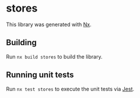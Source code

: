 # stores

This library was generated with [Nx](https://nx.dev).

## Building

Run `nx build stores` to build the library.

## Running unit tests

Run `nx test stores` to execute the unit tests via [Jest](https://jestjs.io).
